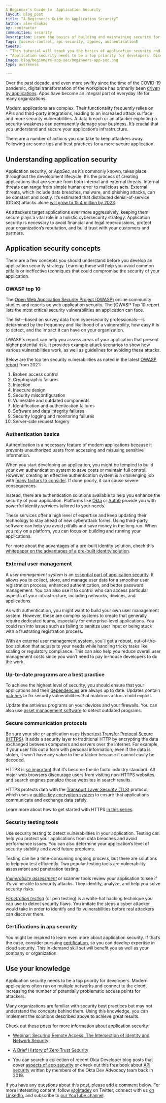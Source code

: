 ```yaml
---
A Beginner's Guide to  Application Security
layout: blog_post
title: “A Beginner's Guide to Application Security”
Author: alex-doukas
by: contractor
communities: security
Description: Learn the basics of building and maintaining security for your applications, including elements like authentication and user management. 
Tags: [access-control, api-security, appsec, authentication]
tweets:
- “This tutorial will teach you the basics of application security and offer resources to continue your education.” [LINK]
- “Application security needs to be a top priority for developers. Discover ways to implement AppSec in your project and achieve great results.” [LINK]
Image: blog/beginners-app-sec/beginners-app-sec.png
type: awareness

---
```


Over the past decade, and even more swiftly since the time of the COVID-19 pandemic, digital transformation of the workplace has primarily been [driven by applications](https://accelerationeconomy.com/business-apps/top-10-apps-driving-digital-transformation/). Apps have become an integral part of everyday life for many organizations.

Modern applications are complex. Their functionality frequently relies on APIs and third-party integrations, leading to an increased attack surface and more security vulnerabilities. A data breach or an attacker exploiting a security weakness can permanently damage your business. It’s crucial that you understand and secure your application’s infrastructure.

There are a number of actions you can take to keep attackers away. Following are some tips and best practices for a more secure application.

## Understanding application security 

Application security, or *AppSec*, as it’s commonly known, takes place throughout the development lifecycle. It’s the process of creating applications that are secure from both internal and external threats. Internal threats can range from simple human error to malicious acts. External threats, which include data breaches, malware, and phishing attacks, can be constant and costly. It’s estimated that distributed denial-of-service (DDoS) attacks alone [will grow to 15.4 million by 2023](https://www.cisco.com/c/en/us/solutions/collateral/executive-perspectives/annual-internet-report/white-paper-c11-741490.html).

As attackers target applications ever more aggressively, keeping them secure plays a vital role in a holistic cybersecurity strategy. Application security is necessary to avoid financial and legal repercussions, protect your organization’s reputation, and build trust with your customers and partners.

## Application security concepts

There are a few concepts you should understand before you develop an application security strategy. Learning these will help you avoid common pitfalls or ineffective techniques that could compromise the security of your application.

### OWASP top 10

The [Open Web Application Security Project (OWASP)](https://en.wikipedia.org/wiki/OWASP) online community studies and reports on web application security. The [OWASP Top 10 report lists the most critical security vulnerabilities an application can face.

The list—based on survey data from cybersecurity professionals—is determined by the frequency and likelihood of a vulnerability, how easy it is to detect, and the impact it can have on your organization.

OWASP's report can help you assess areas of your application that present higher potential risk. It provides example attack scenarios to show how various vulnerabilities work, as well as guidelines for avoiding these attacks.

Below are the top ten security vulnerabilities as noted in the latest [OWASP report](https://owasp.org/www-project-top-ten/) from 2021:

1. Broken access control
2. Cryptographic failures
3. Injection
4. Insecure design
5. Security misconfiguration
6. Vulnerable and outdated components
7. Identification and authentication failures
8. Software and data integrity failures
9. Security logging and monitoring failures
10. Server-side request forgery

 ### Authentication basics

Authentication is a necessary feature of modern applications because it prevents unauthorized users from accessing and misusing sensitive information.

When you start developing an application, you might be tempted to build your own authentication system to save costs or maintain full control. However, creating an effective authentication system is a challenging job with [many factors to consider](https://auth0.com/learn/build-or-buy-20-identity-management-questions/). If done poorly, it can cause severe consequences.

Instead, there are authentication solutions available to help you enhance the security of your application. Platforms like [Okta](https://developer.okta.com/) or [Auth0](https://auth0.com/) provide you with powerful identity services tailored to your needs.

These services offer a high level of expertise and keep updating their technology to stay ahead of new cyberattack forms. Using third-party  software can help you avoid pitfalls and save money in the long run. When you rely on a platform, you can focus on building and running your applications.

For more about the advantages of a pre-built identity solution, check this [whitepaper on the advantages of a pre-built identity solution](https://www.okta.com/resources/whitepaper-pre-built-identity-solution/thankyou/).

### External user management

A *user management system* is an  [essential part of application security](https://www.okta.com/blog/2019/01/user-management/). It allows you to collect, store, and manage user data for a smoother user registration process, enhanced authentication, and better password management. You can also use it to control who can access particular aspects of your infrastructure, including networks, devices, and applications.

As with authentication, you might want to build your own user management system. However, these are complex systems to create that generally require dedicated teams, especially for enterprise-level applications. You could run into issues such as failing to sanitize user input or being stuck with a frustrating registration process.

With an external user management system, you’ll get a robust, out-of-the-box solution that adjusts to your needs while handling tricky tasks like scaling or regulatory compliance. This can also help you reduce overall user management costs since you won’t need to pay in-house developers to do the work.

### Up-to-date programs are a best practice

To achieve the highest level of security, you should ensure that your applications and their [dependencies](https://developerexperience.io/practices/updating-the-dependencies) are always up to date. Updates contain [patches](https://www.hypr.com/patch/) to fix security vulnerabilities that malicious actors could exploit.

Update the antivirus programs on your devices and your firewalls. You can also use [asset management software](https://www.investopedia.com/best-asset-management-software-5090064) to detect outdated programs.

### Secure communication protocols

Be sure your site or application uses [Hypertext Transfer Protocol Secure (HTTPS)](https://en.wikipedia.org/wiki/HTTPS). It adds a security layer to traditional HTTP by encrypting the data exchanged between computers and servers over the internet. For example, if your user fills out a form with personal information, even if the data is stolen, it won’t have any value to the attacker because it cannot easily be decoded.

HTTPS is [so important](https://www.troyhunt.com/heres-why-your-static-website-needs-https/) that it’s become the de facto industry standard. All major web browsers discourage users from visiting non-HTTPS websites, and search engines penalize those websites in search results.

HTTPS protects data with the [Transport Layer Security (TLS)](https://www.internetsociety.org/deploy360/tls/basics/) protocol, which uses a [public-key encryption system](https://www.cloudflare.com/en-gb/learning/ssl/how-does-public-key-encryption-work/) to ensure that applications communicate and exchange data safely.

Learn more about how to get started with HTTPS [in this series](https://httpsiseasy.com/).

### Security testing tools 

Use security testing to detect vulnerabilities in your application. Testing can help you protect your applications from data breaches and avoid performance issues. You can also determine your application’s level of security stability and avoid future problems.

Testing can be a time-consuming ongoing process, but there are solutions to help you test efficiently. Two popular testing tools are vulnerability assessment and penetration testing.

[*Vulnerability assessment*](https://www.techtarget.com/searchsecurity/definition/vulnerability-assessment-vulnerability-analysis) or scanner tools review your application to see if it’s vulnerable to security attacks. They identify, analyze, and help you solve security risks.

[*Penetration testing*](https://www.okta.com/identity-101/penetration-testing/) (or pen testing)  is a white-hat hacking technique you can use to detect security flaws. You imitate the steps a cyber attacker would take in order to identify and fix vulnerabilities before real attackers can discover them.

### Certifications in app security

You might be inspired to learn even more about application security. If that’s the case, consider pursuing [certification](https://www.csoonline.com/article/3631530/8-top-cloud-security-certifications.html), so you can develop expertise in cloud security. This in-demand skill set will benefit you as well as your company or organization. 

## Use your knowledge

Application security needs to be a top priority for developers. Modern applications often run on multiple networks and connect to the cloud, increasing the number of potentially problematic access points for attackers.

Many organizations are familiar with security best practices but may not understand the concepts behind them. Using this knowledge, you can implement the solutions described above to achieve great results. 

Check out these posts for more information about application security:

* [Webinar: Securing Remote Access: The Intersection of Identity and Network Security](https://www.okta.com/resources/webinar-securing-remote-access-the-intersection-of-identity-and-network-security/)

* [A Brief History of Zero Trust Security](/blog/2018/08/a-brief-history-of-zero-trust-security/)

* You can search a collection of recent Okta Developer blog posts that cover [aspects of app security](​​https://developer.okta.com/search/#q=app%20security) or check out this free book about [API security](https://developer.okta.com/books/api-security/) written by members of the Okta Dev Advocacy team back in 2019. 

If you have any questions about this post, please add a comment below. For more interesting content, follow [@oktadev](https://twitter.com/oktadev) on Twitter, connect with us [on LinkedIn](https://www.linkedin.com/company/oktadev/), and subscribe to [our YouTube channel](https://www.youtube.com/oktadev).
